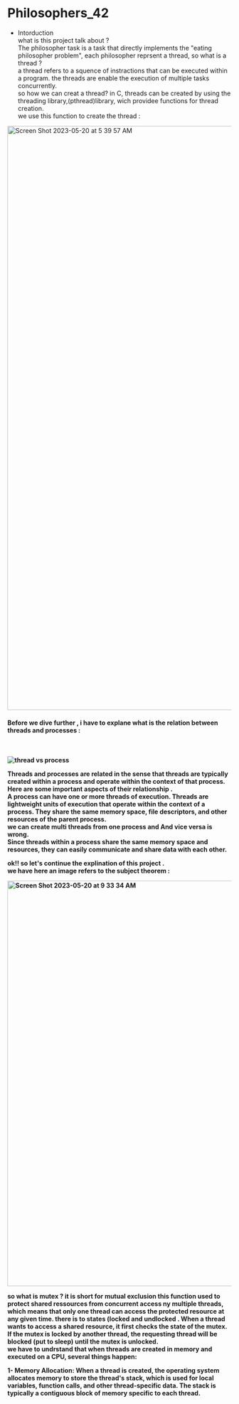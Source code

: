 # Philosophers_42
- Intorduction <br>
what is this project talk about ?<br>
The philosopher task is a task that directly implements the "eating philosopher problem", each philosopher reprsent a thread, so what is a thread ?<br>
a thread refers to a squence of instractions that can be executed within a program. the threads are enable the execution of multiple tasks concurrently. <br>
so how we can creat a thread?
in C, threads can be created by using the threading library,(pthread)library, wich providee functions for thread creation.<br>
we use this function to create the thread :
<img width="1314" alt="Screen Shot 2023-05-20 at 5 39 57 AM" src="https://github.com/hachahbo/Philosophers_42/assets/116384287/2207fa8a-a66b-4065-bc5d-3cf9d086fce0">
<br>
<h4> Before we dive further , i have to explane what is the relation between threads and processes  : <h4><br>

![thread vs process](https://github.com/hachahbo/Philosophers_42/assets/116384287/4e01bcde-eea7-4925-af0c-103f5669d060)
  
 Threads and processes are related in the sense that threads are typically created within a process and operate within the context of that process. Here are some important aspects of their relationship .<br>
  A process can have one or more threads of execution. Threads are lightweight units of execution that operate within the context of a process. They share the same memory space, file descriptors, and other resources of the parent process. <br>
  we can create multi threads from one process and And vice versa is wrong.<br> 
  Since threads within a process share the same memory space and resources, they can easily communicate and share data with each other.
  
  ok!! so let's continue the explination of this project . <br>
  we have here an image refers to the subject theorem :
  
<img width="912" alt="Screen Shot 2023-05-20 at 9 33 34 AM" src="https://github.com/hachahbo/Philosophers_42/assets/116384287/671c2150-d04a-4f63-b057-25e7deffd954">

so what is mutex ?
it is short for mutual exclusion this function used to protect shared ressources from concurrent access ny multiple threads, which means that only one  thread can access the protected  resource at any given time. there is to states (locked and undlocked . When a thread wants to access a shared resource, it first checks the state of the mutex. If the mutex is locked by another thread, the requesting thread will be blocked (put to sleep) until the mutex is unlocked. <br>
we have to undrstand that when threads are created in memory and executed on a CPU, several things happen: <br>

1- Memory Allocation: When a thread is created, the operating system allocates memory to store the thread's stack, which is used for local variables, function calls, and other thread-specific data. The stack is typically a contiguous block of memory specific to each thread. <br>
